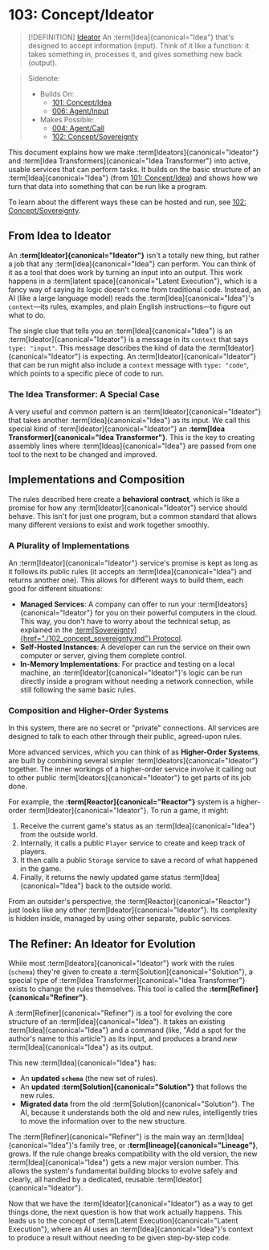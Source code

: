# 103: Concept/Ideator

> [!DEFINITION] [Ideator](./000_glossary.md)
> An :term[Idea]{canonical="Idea"} that's designed to accept information (input). Think of it like a function: it takes something in, processes it, and gives something new back (output).

> Sidenote:
> - Builds On:
>   - [101: Concept/Idea](./101_concept_idea.md)
>   - [006: Agent/Input](./006_agent_input.md)
> - Makes Possible:
>   - [004: Agent/Call](./004_agent_call.md)
>   - [102: Concept/Sovereignty](./102_concept_sovereignty.md)

This document explains how we make :term[Ideators]{canonical="Ideator"} and :term[Idea Transformers]{canonical="Idea Transformer"} into active, usable services that can perform tasks. It builds on the basic structure of an :term[Idea]{canonical="Idea"} (from [101: Concept/Idea](./101_concept_idea.md)) and shows how we turn that data into something that can be run like a program.

To learn about the different ways these can be hosted and run, see [102: Concept/Sovereignty](./102_concept_sovereignty.md).

## From Idea to Ideator

An **:term[Ideator]{canonical="Ideator"}** isn't a totally new thing, but rather a job that any :term[Idea]{canonical="Idea"} can perform. You can think of it as a tool that does work by turning an input into an output. This work happens in a :term[latent space]{canonical="Latent Execution"}, which is a fancy way of saying its logic doesn't come from traditional code. Instead, an AI (like a large language model) reads the :term[Idea]{canonical="Idea"}'s `context`—its rules, examples, and plain English instructions—to figure out what to do.

The single clue that tells you an :term[Idea]{canonical="Idea"} is an :term[Ideator]{canonical="Ideator"} is a message in its `context` that says `type: "input"`. This message describes the kind of data the :term[Ideator]{canonical="Ideator"} is expecting. An :term[Ideator]{canonical="Ideator"} that can be run might also include a `context` message with `type: "code"`, which points to a specific piece of code to run.

### The Idea Transformer: A Special Case

A very useful and common pattern is an :term[Ideator]{canonical="Ideator"} that takes another :term[Idea]{canonical="Idea"} as its input. We call this special kind of :term[Ideator]{canonical="Ideator"} an **:term[Idea Transformer]{canonical="Idea Transformer"}**. This is the key to creating assembly lines where :term[Ideas]{canonical="Idea"} are passed from one tool to the next to be changed and improved.

## Implementations and Composition

The rules described here create a **behavioral contract**, which is like a promise for how any :term[Ideator]{canonical="Ideator"} service should behave. This isn't for just one program, but a common standard that allows many different versions to exist and work together smoothly.

### A Plurality of Implementations

An :term[Ideator]{canonical="Ideator"} service's promise is kept as long as it follows its public rules (it accepts an :term[Idea]{canonical="Idea"} and returns another one). This allows for different ways to build them, each good for different situations:

- **Managed Services**: A company can offer to run your :term[Ideators]{canonical="Ideator"} for you on their powerful computers in the cloud. This way, you don't have to worry about the technical setup, as explained in the [:term[Sovereignty]{href="./102_concept_sovereignty.md"} Protocol](./102_concept_sovereignty.md).
- **Self-Hosted Instances**: A developer can run the service on their own computer or server, giving them complete control.
- **In-Memory Implementations**: For practice and testing on a local machine, an :term[Ideator]{canonical="Ideator"}'s logic can be run directly inside a program without needing a network connection, while still following the same basic rules.

### Composition and Higher-Order Systems

In this system, there are no secret or "private" connections. All services are designed to talk to each other through their public, agreed-upon rules.

More advanced services, which you can think of as **Higher-Order Systems**, are built by combining several simpler :term[Ideators]{canonical="Ideator"} together. The inner workings of a higher-order service involve it calling out to other public :term[Ideators]{canonical="Ideator"} to get parts of its job done.

For example, the **:term[Reactor]{canonical="Reactor"}** system is a higher-order :term[Ideator]{canonical="Ideator"}. To run a game, it might:

1.  Receive the current game's status as an :term[Idea]{canonical="Idea"} from the outside world.
2.  Internally, it calls a public `Player` service to create and keep track of players.
3.  It then calls a public `Storage` service to save a record of what happened in the game.
4.  Finally, it returns the newly updated game status :term[Idea]{canonical="Idea"} back to the outside world.

From an outsider's perspective, the :term[Reactor]{canonical="Reactor"} just looks like any other :term[Ideator]{canonical="Ideator"}. Its complexity is hidden inside, managed by using other separate, public services.

## The Refiner: An Ideator for Evolution

While most :term[Ideators]{canonical="Ideator"} work with the rules (`schema`) they're given to create a :term[Solution]{canonical="Solution"}, a special type of :term[Idea Transformer]{canonical="Idea Transformer"} exists to change the rules themselves. This tool is called the **:term[Refiner]{canonical="Refiner"}**.

A :term[Refiner]{canonical="Refiner"} is a tool for evolving the core structure of an :term[Idea]{canonical="Idea"}. It takes an existing :term[Idea]{canonical="Idea"} and a command (like, "Add a spot for the author's name to this article") as its input, and produces a brand *new* :term[Idea]{canonical="Idea"} as its output.

This new :term[Idea]{canonical="Idea"} has:

- An **updated `schema`** (the new set of rules).
- An **updated :term[Solution]{canonical="Solution"}** that follows the new rules.
- **Migrated data** from the old :term[Solution]{canonical="Solution"}. The AI, because it understands both the old and new rules, intelligently tries to move the information over to the new structure.

The :term[Refiner]{canonical="Refiner"} is the main way an :term[Idea]{canonical="Idea"}'s family tree, or **:term[lineage]{canonical="Lineage"}**, grows. If the rule change breaks compatibility with the old version, the new :term[Idea]{canonical="Idea"} gets a new major version number. This allows the system's fundamental building blocks to evolve safely and clearly, all handled by a dedicated, reusable :term[Ideator]{canonical="Ideator"}.

Now that we have the :term[Ideator]{canonical="Ideator"} as a way to get things done, the next question is how that work actually happens. This leads us to the concept of :term[Latent Execution]{canonical="Latent Execution"}, where an AI uses an :term[Idea]{canonical="Idea"}'s context to produce a result without needing to be given step-by-step code.
